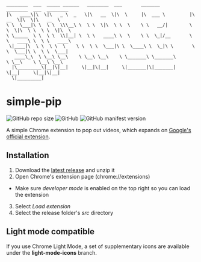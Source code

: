 ```text
________  ___  _____ ______   ________  ___       _______           ________  ___  ________   
|\   ____\|\  \|\   _ \  _   \|\   __  \|\  \     |\  ___ \         |\   __  \|\  \|\   __  \  
\ \  \___|\ \  \ \  \\\__\ \  \ \  \|\  \ \  \    \ \   __/|        \ \  \|\  \ \  \ \  \|\  \
\ \_____  \ \  \ \  \\|__| \  \ \   ____\ \  \    \ \  \_|/__       \ \   ____\ \  \ \   ____\
 \|____|\  \ \  \ \  \    \ \  \ \  \___|\ \  \____\ \  \_|\ \       \ \  \___|\ \  \ \  \___|
   ____\_\  \ \__\ \__\    \ \__\ \__\    \ \_______\ \_______\       \ \__\    \ \__\ \__\   
  |\_________\|__|\|__|     \|__|\|__|     \|_______|\|_______|        \|__|     \|__|\|__|   
  \|_________|       
```

# simple-pip

![GitHub repo size](https://img.shields.io/github/repo-size/sleepiie/simple-pip?style=for-the-badge)
![GitHub](https://img.shields.io/github/license/sleepiie/simple-pip?style=for-the-badge)
![GitHub manifest version](https://img.shields.io/github/manifest-json/v/sleepiie/simple-pip?style=for-the-badge)

A simple Chrome extension to pop out videos, which expands on [Google's official extension](https://chrome.google.com/webstore/detail/picture-in-picture-extens/hkgfoiooedgoejojocmhlaklaeopbecg).

## Installation

1. Download the [latest release](https://github.com/sleepiie/simple-pip/releases) and unzip it
2. Open Chrome's extension page (chrome://extensions)
- Make sure *developer mode* is enabled on the top right so you can load the extension
3. Select *Load extension*
4. Select the release folder's *src* directory

## Light mode compatible

If you use Chrome Light Mode, a set of supplementary icons are available under the **light-mode-icons** branch.
